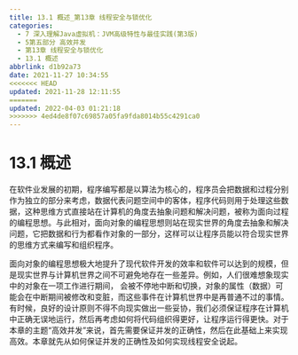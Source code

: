 ```yaml
---
title: 13.1 概述_第13章 线程安全与锁优化
categories: 
  - 7 深入理解Java虛拟机：JVM高级特性与最佳实践(第3版)
  - 5第五部分 高效并发
  - 第13章 线程安全与锁优化
  - 13.1 概述
abbrlink: d1b92a73
date: 2021-11-27 10:34:55
<<<<<<< HEAD
updated: 2021-11-28 12:11:55
=======
updated: 2022-04-03 01:21:18
>>>>>>> 4ed4de8f07c69857a05fa9fda8014b55c4291ca0
---
```

# 13.1 概述
在软件业发展的初期，程序编写都是以算法为核心的，程序员会把数据和过程分别作为独立的部分来考虑，数据代表问题空间中的客体，程序代码则用于处理这些数据，这种思维方式直接站在计算机的角度去抽象问题和解决问题，被称为面向过程的编程思想。与此相对，面向对象的编程思想则站在现实世界的角度去抽象和解决问题，它把数据和行为都看作对象的一部分，这样可以让程序员能以符合现实世界的思维方式来编写和组织程序。

面向对象的编程思想极大地提升了现代软件开发的效率和软件可以达到的规模，但是现实世界与计算机世界之间不可避免地存在一些差异。例如，人们很难想象现实中的对象在一项工作进行期间， 会被不停地中断和切换，对象的属性（数据）可能会在中断期间被修改和变脏，而这些事件在计算机世界中是再普通不过的事情。有时候，良好的设计原则不得不向现实做出一些妥协，我们必须保证程序在计算机中正确无误地运行，然后再考虑如何将代码组织得更好，让程序运行得更快。对于本章的主题“高效并发”来说，首先需要保证并发的正确性，然后在此基础上来实现高效。本章就先从如何保证并发的正确性及如何实现线程安全说起。
